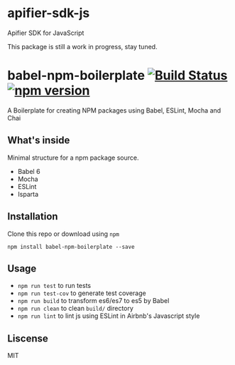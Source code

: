 # apifier-sdk-js
Apifier SDK for JavaScript

This package is still a work in progress, stay tuned.





# babel-npm-boilerplate [![Build Status](https://travis-ci.org/camsong/babel-npm-boilerplate.svg)](https://travis-ci.org/camsong/babel-npm-boilerplate) [![npm version](https://badge.fury.io/js/babel-npm-boilerplate.svg)](http://badge.fury.io/js/babel-npm-boilerplate)

A Boilerplate for creating NPM packages using Babel, ESLint, Mocha and Chai


## What's inside

Minimal structure for a npm package source.

* Babel 6
* Mocha
* ESLint
* Isparta

## Installation

Clone this repo or download using `npm`

```
npm install babel-npm-boilerplate --save
```

## Usage

* `npm run test` to run tests
* `npm run test-cov` to generate test coverage
* `npm run build` to transform es6/es7 to es5 by Babel
* `npm run clean` to clean `build/` directory
* `npm run lint` to lint js using ESLint in Airbnb's Javascript style

## Liscense

MIT

